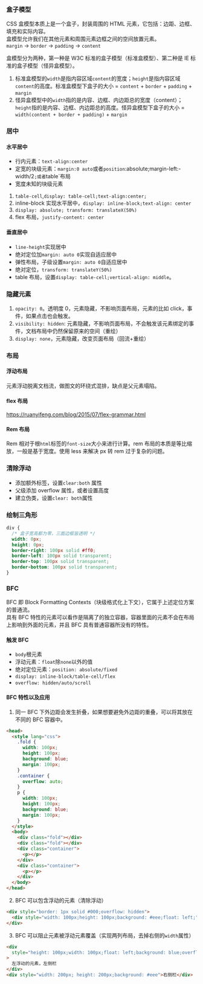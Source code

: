 ### 盒子模型

CSS 盒模型本质上是一个盒子，封装周围的 HTML 元素，它包括：边距、边框、填充和实际内容。  
盒模型允许我们在其他元素和周围元素边框之间的空间放置元素。  
`margin` -> `border` -> `padding` -> `content`

盒模型分为两种，第一种是 W3C 标准的盒子模型（标准盒模型）、第二种是 IE 标准的盒子模型（怪异盒模型）。

1. 标准盒模型的`width`是指内容区域`content`的宽度；`height`是指内容区域`content`的高度。标准盒模型下盒子的大小 = `content` + `border` + `padding` + `margin`
2. 怪异盒模型中的`width`指的是内容、边框、内边距总的宽度（content）；`height`指的是内容、边框、内边距总的高度。怪异盒模型下盒子的大小 = `width(content + border + padding)` + `margin`

### 居中

#### 水平居中

- 行内元素：`text-align:center`
- 定宽的块级元素：`margin:0 auto`或者`position`:absolute;margin-left:-width/2`;或者`table`布局
- 宽度未知的块级元素

1. `table-cell`,`display: table-cell;text-align:center;`
2. inline-block 实现水平居中，`display: inline-block;text-align: center`
3. `display: absolute; transform: translateX(50%)`
4. flex 布局，`justify-content: center`

#### 垂直居中

- `line-height`实现居中
- 绝对定位加`margin: auto 0`实现自适应居中
- 弹性布局，子级设置`margin: auto 0`自适应居中
- 绝对定位，`transform: translateY(50%)`
- table 布局，设置`display: table-cell;vertical-align: middle`。

### 隐藏元素

1. `opacity: 0`。透明度 0，元素隐藏，不影响页面布局，元素的比如 click，事件，如果点击也会触发。
2. `visibility: hidden`: 元素隐藏，不影响页面布局，不会触发该元素绑定的事件，文档布局中仍然保留原来的空间（重绘）
3. `display: none`，元素隐藏，改变页面布局（回流+重绘）

### 布局

#### 浮动布局

元素浮动脱离文档流，做图文的环绕式混排，缺点是父元素塌陷。

#### flex 布局

https://ruanyifeng.com/blog/2015/07/flex-grammar.html

#### Rem 布局

Rem 相对于根`html`标签的`font-size`大小来进行计算。rem 布局的本质是等比缩放，一般是基于宽度。使用 less 来解决 px 转 rem 过于复杂的问题。

### 清除浮动

- 添加额外标签，设置`clear:both` 属性
- 父级添加 overflow 属性，或者设置高度
- 建立伪类，设置`clear: both`属性

### 绘制三角形

```css
div {
  /* 盒子宽高都为零，三面边框皆透明 */
  width: 0px;
  height: 0px;
  border-right: 100px solid #ff0;
  border-left: 100px solid transparent;
  border-top: 100px solid transparent;
  border-bottom: 100px solid transparent;
}
```

### BFC

BFC 即 Block Formatting Contexts（块级格式化上下文），它属于上述定位方案的普通流。  
具有 BFC 特性的元素可以看作是隔离了的独立容器，容器里面的元素不会在布局上影响到外面的元素，并且 BFC 具有普通容器所没有的特性。

#### 触发 BFC

- `body`根元素
- 浮动元素：`float`除`none`以外的值
- 绝对定位元素：`position: absolute/fixed`
- `display: inline-block/table-cell/flex`
- `overflow: hidden/auto/scroll`

#### BFC 特性以及应用

1.  同一 BFC 下外边距会发生折叠，如果想要避免外边距的重叠，可以将其放在不同的 BFC 容器中。

```html
<head>
  <style lang="css">
    .fold {
      width: 100px;
      height: 100px;
      background: blue;
      margin: 100px;
    }
    .container {
      overflow: auto;
    }
    p {
      width: 100px;
      height: 100px;
      background: blue;
      margin: 100px;
    }
  </style>
  <body>
    <div class="fold"></div>
    <div class="fold"></div>
    <div class="container">
      <p></p>
    </div>
    <div class="container">
      <p></p>
    </div>
  </body>
</head>
```

2. BFC 可以包含浮动的元素（清除浮动）

```html
<div style="border: 1px solid #000;overflow: hidden">
  <div style="width: 100px;height: 100px;background: #eee;float: left;"></div>
</div>
```

3. BFC 可以阻止元素被浮动元素覆盖（实现两列布局，去掉右侧的`width`属性）

```html
<div
  style="height: 100px;width: 100px;float: left;background: blue;overflow:auto;"
>
  左浮动的元素，左侧栏
</div>
<div style="width: 200px; height: 200px;background: #eee">右侧栏</div>
```
